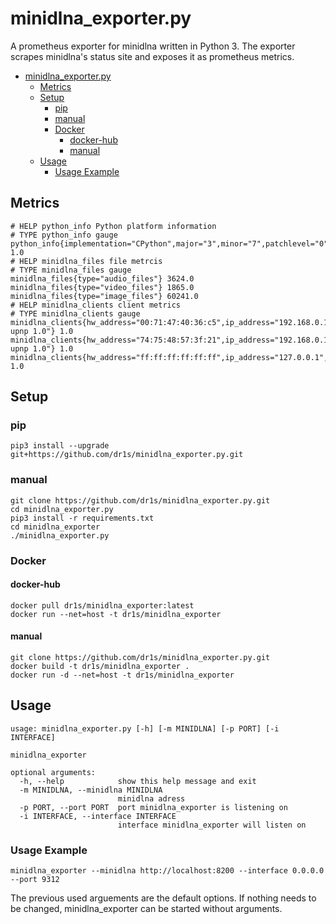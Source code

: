 # minidlna_exporter.py

A prometheus exporter for minidlna written in Python 3.
The exporter scrapes minidlna's status site and exposes it as prometheus metrics.

- [minidlna_exporter.py](#minidlnaexporterpy)
	- [Metrics](#metrics)
	- [Setup](#setup)
		- [pip](#pip)
		- [manual](#manual)
		- [Docker](#docker)
			- [docker-hub](#docker-hub)
			- [manual](#manual)
	- [Usage](#usage)
		- [Usage Example](#usage-example)



## Metrics

    # HELP python_info Python platform information
    # TYPE python_info gauge
    python_info{implementation="CPython",major="3",minor="7",patchlevel="0",version="3.7.0"} 1.0
    # HELP minidlna_files file metrcis
    # TYPE minidlna_files gauge
    minidlna_files{type="audio_files"} 3624.0
    minidlna_files{type="video_files"} 1865.0
    minidlna_files{type="image_files"} 60241.0
    # HELP minidlna_clients client metrics
    # TYPE minidlna_clients gauge
    minidlna_clients{hw_address="00:71:47:40:36:c5",ip_address="192.168.0.186",type="generic upnp 1.0"} 1.0
    minidlna_clients{hw_address="74:75:48:57:3f:21",ip_address="192.168.0.107",type="generic upnp 1.0"} 1.0
    minidlna_clients{hw_address="ff:ff:ff:ff:ff:ff",ip_address="127.0.0.1",type="unknown"} 1.0

## Setup

### pip
    pip3 install --upgrade git+https://github.com/dr1s/minidlna_exporter.py.git

### manual
    git clone https://github.com/dr1s/minidlna_exporter.py.git
    cd minidlna_exporter.py
    pip3 install -r requirements.txt
    cd minidlna_exporter
    ./minidlna_exporter.py

### Docker

#### docker-hub
    docker pull dr1s/minidlna_exporter:latest
    docker run --net=host -t dr1s/minidlna_exporter

#### manual
    git clone https://github.com/dr1s/minidlna_exporter.py.git
    docker build -t dr1s/minidlna_exporter .
    docker run -d --net=host -t dr1s/minidlna_exporter

## Usage
    usage: minidlna_exporter.py [-h] [-m MINIDLNA] [-p PORT] [-i INTERFACE]

    minidlna_exporter

    optional arguments:
      -h, --help            show this help message and exit
      -m MINIDLNA, --minidlna MINIDLNA
                            minidlna adress
      -p PORT, --port PORT  port minidlna_exporter is listening on
      -i INTERFACE, --interface INTERFACE
                            interface minidlna_exporter will listen on

### Usage Example

    minidlna_exporter --minidlna http://localhost:8200 --interface 0.0.0.0 --port 9312

The previous used arguements are the default options. If nothing needs to be changed, minidlna_exporter can be started without arguments.
